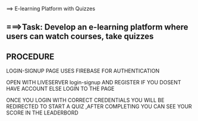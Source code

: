 ==> E-learning Platform with Quizzes

===>Task: Develop an e-learning platform where users can watch courses, take quizzes
-----------------------------------------------------------------------------------------------------------------------------------------------------------------------------------------
PROCEDURE
-----------------------------------------------------------------------------------------------------------------------------------------------------------------------------------------
LOGIN-SIGNUP PAGE USES FIREBASE FOR AUTHENTICATION 

OPEN WITH LIVESERVER login-signup AND REGISTER IF YOU DOSENT HAVE ACCOUNT ELSE LOGIN TO THE PAGE

ONCE YOU LOGIN WITH CORRECT CREDENTIALS YOU WILL BE REDIRECTED TO START A QUIZ ,AFTER COMPLETING YOU CAN SEE YOUR SCORE IN THE LEADERBORD

